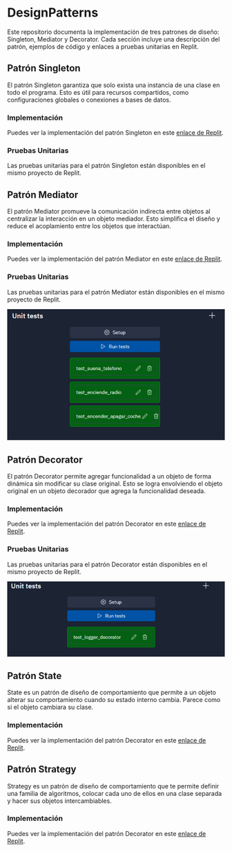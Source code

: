 # DesignPatterns

Este repositorio documenta la implementación de tres patrones de diseño: Singleton, Mediator y Decorator. Cada sección incluye una descripción del patrón, ejemplos de código y enlaces a pruebas unitarias en Replit.

## Patrón Singleton

El patrón Singleton garantiza que solo exista una instancia de una clase en todo el programa. Esto es útil para recursos compartidos, como configuraciones globales o conexiones a bases de datos.

### Implementación
Puedes ver la implementación del patrón Singleton en este [enlace de Replit](https://replit.com/@NostcoperZ/Patron-de-Singleton).

### Pruebas Unitarias
Las pruebas unitarias para el patrón Singleton están disponibles en el mismo proyecto de Replit.

## Patrón Mediator

El patrón Mediator promueve la comunicación indirecta entre objetos al centralizar la interacción en un objeto mediador. Esto simplifica el diseño y reduce el acoplamiento entre los objetos que interactúan.

### Implementación
Puedes ver la implementación del patrón Mediator en este [enlace de Replit](https://replit.com/@NostcoperZ/Mediator).

### Pruebas Unitarias
Las pruebas unitarias para el patrón Mediator están disponibles en el mismo proyecto de Replit.

![Pruebas unitarias para el patrón Mediator](https://github.com/nostcoper/DesingPatterns/blob/main/imagen_2024-05-23_223312597.png)

## Patrón Decorator

El patrón Decorator permite agregar funcionalidad a un objeto de forma dinámica sin modificar su clase original. Esto se logra envolviendo el objeto original en un objeto decorador que agrega la funcionalidad deseada.

### Implementación
Puedes ver la implementación del patrón Decorator en este [enlace de Replit](https://replit.com/@NostcoperZ/Decorator).

### Pruebas Unitarias
Las pruebas unitarias para el patrón Decorator están disponibles en el mismo proyecto de Replit.

![Pruebas unitarias para el patrón Decorator](https://github.com/nostcoper/DesingPatterns/blob/main/imagen_2024-05-23_223248378.png)

## Patrón State
State es un patrón de diseño de comportamiento que permite a un objeto alterar su comportamiento cuando su estado interno cambia. Parece como si el objeto cambiara su clase.
### Implementación
Puedes ver la implementación del patrón Decorator en este [enlace de Replit](https://replit.com/@NostcoperZ/State).

## Patrón Strategy
Strategy es un patrón de diseño de comportamiento que te permite definir una familia de algoritmos, colocar cada uno de ellos en una clase separada y hacer sus objetos intercambiables.
### Implementación
Puedes ver la implementación del patrón Decorator en este [enlace de Replit](https://replit.com/@NostcoperZ/Strategy).
